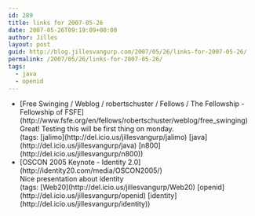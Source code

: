 ```yaml
---
id: 289
title: links for 2007-05-26
date: 2007-05-26T09:19:09+00:00
author: Jilles
layout: post
guid: http://blog.jillesvangurp.com/2007/05/26/links-for-2007-05-26/
permalink: /2007/05/26/links-for-2007-05-26/
tags:
  - java
  - openid
---
```

<ul class="delicious">
	<li>
		<div class="delicious-link">[Free Swinging / Weblog / robertschuster / Fellows / The Fellowship - Fellowship of FSFE](http://www.fsfe.org/en/fellows/robertschuster/weblog/free_swinging)</div>
		<div class="delicious-extended">Great! Testing this will be first thing on monday.</div>
		<div class="delicious-tags">(tags: [jalimo](http://del.icio.us/jillesvangurp/jalimo) [java](http://del.icio.us/jillesvangurp/java) [n800](http://del.icio.us/jillesvangurp/n800))</div>
	</li>
	<li>
		<div class="delicious-link">[OSCON 2005 Keynote - Identity 2.0](http://identity20.com/media/OSCON2005/)</div>
		<div class="delicious-extended">Nice presentation about identity</div>
		<div class="delicious-tags">(tags: [Web20](http://del.icio.us/jillesvangurp/Web20) [openid](http://del.icio.us/jillesvangurp/openid) [identity](http://del.icio.us/jillesvangurp/identity))</div>
	</li>
</ul>
